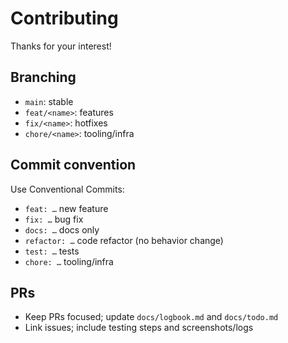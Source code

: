 # Contributing

Thanks for your interest!

## Branching
- `main`: stable
- `feat/<name>`: features
- `fix/<name>`: hotfixes
- `chore/<name>`: tooling/infra

## Commit convention
Use Conventional Commits:
- `feat: …` new feature
- `fix: …` bug fix
- `docs: …` docs only
- `refactor: …` code refactor (no behavior change)
- `test: …` tests
- `chore: …` tooling/infra

## PRs
- Keep PRs focused; update `docs/logbook.md` and `docs/todo.md`
- Link issues; include testing steps and screenshots/logs